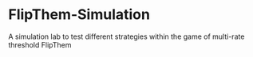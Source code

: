 # FlipThem-Simulation
A simulation lab to test different strategies within the game of multi-rate threshold FlipThem
